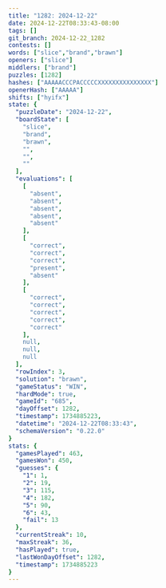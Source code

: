 ```yaml
---
title: "1282: 2024-12-22"
date: 2024-12-22T08:33:43-08:00
tags: []
git_branch: 2024-12-22_1282
contests: []
words: ["slice","brand","brawn"]
openers: ["slice"]
middlers: ["brand"]
puzzles: [1282]
hashes: ["AAAAACCCPACCCCCXXXXXXXXXXXXXXX"]
openerHash: ["AAAAA"]
shifts: ["hyifx"]
state: {
  "puzzleDate": "2024-12-22",
  "boardState": [
    "slice",
    "brand",
    "brawn",
    "",
    "",
    ""
  ],
  "evaluations": [
    [
      "absent",
      "absent",
      "absent",
      "absent",
      "absent"
    ],
    [
      "correct",
      "correct",
      "correct",
      "present",
      "absent"
    ],
    [
      "correct",
      "correct",
      "correct",
      "correct",
      "correct"
    ],
    null,
    null,
    null
  ],
  "rowIndex": 3,
  "solution": "brawn",
  "gameStatus": "WIN",
  "hardMode": true,
  "gameId": "685",
  "dayOffset": 1282,
  "timestamp": 1734885223,
  "datetime": "2024-12-22T08:33:43",
  "schemaVersion": "0.22.0"
}
stats: {
  "gamesPlayed": 463,
  "gamesWon": 450,
  "guesses": {
    "1": 1,
    "2": 19,
    "3": 115,
    "4": 182,
    "5": 90,
    "6": 43,
    "fail": 13
  },
  "currentStreak": 10,
  "maxStreak": 36,
  "hasPlayed": true,
  "lastWonDayOffset": 1282,
  "timestamp": 1734885223
}
---
```

<!-- more -->
